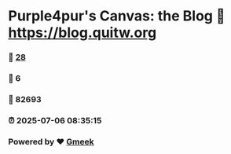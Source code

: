 # Purple4pur's Canvas: the Blog :link: https://blog.quitw.org 
### :page_facing_up: [28](https://blog.quitw.org/tag.html) 
### :speech_balloon: 6 
### :hibiscus: 82693 
### :alarm_clock: 2025-07-06 08:35:15 
### Powered by :heart: [Gmeek](https://github.com/Meekdai/Gmeek)
